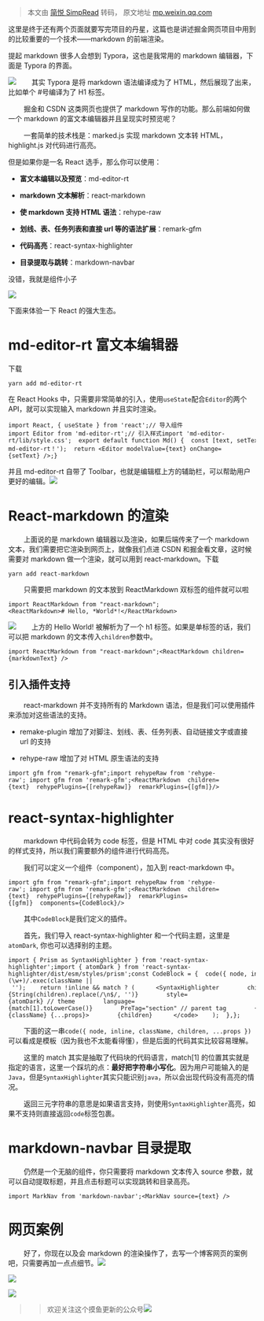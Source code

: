 > 本文由 [简悦 SimpRead](http://ksria.com/simpread/) 转码， 原文地址 [mp.weixin.qq.com](https://mp.weixin.qq.com/s/UN34KwOziCKhapZkwqufDQ)

这里是终于还有两个页面就要写完项目的丹星，这篇也是讲述掘金网页项目中用到的比较重要的一个技术——markdown 的前端渲染。

提起 markdown 很多人会想到 Typora，这也是我常用的 markdown 编辑器，下面是 Typora 的界面。

![](https://mmbiz.qpic.cn/mmbiz_png/ttrqcK0cICPI7L8w9kOJkS9sjaEPXrR4ogMCSvVW0MdKrrOMKe4ib3tNOCibc8KaYaOULjDUcGnDGLINodCk9X9w/640?wx_fmt=png)        其实 Typora 是将 markdown 语法编译成为了 HTML，然后展现了出来，比如单个 #号编译为了 H1 标签。

        掘金和 CSDN 这类网页也提供了 markdown 写作的功能。那么前端如何做一个 markdown 的富文本编辑器并且呈现实时预览呢？

        一套简单的技术栈是：marked.js 实现 markdown 文本转 HTML，highlight.js 对代码进行高亮。

但是如果你是一名 React 选手，那么你可以使用：

*   **富文本编辑以及预览**：md-editor-rt
    
*   **markdown 文本解析**：react-markdown
    
*   **使 markdown 支持 HTML 语法**：rehype-raw
    
*   **划线、表、任务列表和直接 url 等的语法扩展**：remark-gfm
    
*   **代码高亮**：react-syntax-highlighter
    
*   **目录提取与跳转**：markdown-navbar
    

没错，我就是组件小子

![](https://mmbiz.qpic.cn/mmbiz_png/ttrqcK0cICPI7L8w9kOJkS9sjaEPXrR4A7pfqCiauEgU7QxsneNZOjIY575Qd0rWp5dGyCNAOWvnuVsACs2AulQ/640?wx_fmt=png)

下面来体验一下 React 的强大生态。

md-editor-rt 富文本编辑器
===================

下载

```
yarn add md-editor-rt
```

在 React Hooks 中，只需要非常简单的引入，使用`useState`配合`Editor`的两个 API，就可以实现输入 markdown 并且实时渲染。

```
import React, { useState } from 'react';// 导入组件import Editor from 'md-editor-rt';// 引入样式import 'md-editor-rt/lib/style.css';  export default function Md() {  const [text, setText] = useState('hello md-editor-rt！');  return <Editor modelValue={text} onChange={setText} />;}
```

并且 md-editor-rt 自带了 Toolbar，也就是编辑框上方的辅助栏，可以帮助用户更好的编辑。![](https://mmbiz.qpic.cn/mmbiz_png/ttrqcK0cICPI7L8w9kOJkS9sjaEPXrR4LEoyT5CYx22Gj46QQvq4SkIHyicAyVoaf8CsSWBYgylmP7NpkYMbI2A/640?wx_fmt=png)

React-markdown 的渲染
==================

        上面说的是 markdown 编辑器以及渲染，如果后端传来了一个 markdown 文本，我们需要把它渲染到网页上，就像我们点进 CSDN 和掘金看文章，这时候需要对 markdown 做一个渲染，就可以用到 react-markdown。下载

```
yarn add react-markdown
```

        只需要把 markdown 的文本放到 ReactMarkdown 双标签的组件就可以啦

```
import ReactMarkdown from "react-markdown";<ReactMarkdown># Hello, *World*!</ReactMarkdown>
```

![](https://mmbiz.qpic.cn/mmbiz_png/ttrqcK0cICPI7L8w9kOJkS9sjaEPXrR4UDt9oyZyjA20SY1o2gzMDJmvjo6nUCZb3WVz1slWpdvnXuR9YhvTyQ/640?wx_fmt=png)        上方的 Hello World! 被解析为了一个 h1 标签。如果是单标签的话，我们可以把 markdown 的文本传入`children`参数中。

```
import ReactMarkdown from "react-markdown";<ReactMarkdown children={markdownText} />
```

引入插件支持
------

        react-markdown 并不支持所有的 Markdown 语法，但是我们可以使用插件来添加对这些语法的支持。

*   remake-plugin 增加了对脚注、划线、表、任务列表、自动链接文字或直接 url 的支持
    
*   rehype-raw 增加了对 HTML 原生语法的支持
    

```
import gfm from "remark-gfm";import rehypeRaw from 'rehype-raw'; import gfm from 'remark-gfm';<ReactMarkdown  children={text}  rehypePlugins={[rehypeRaw]}  remarkPlugins={[gfm]}/>
```

react-syntax-highlighter
========================

        markdown 中代码会转为 code 标签，但是 HTML 中对 code 其实没有很好的样式支持，所以我们需要额外的组件进行代码高亮。

        我们可以定义一个组件（component），加入到 react-markdown 中。

```
import gfm from "remark-gfm";import rehypeRaw from 'rehype-raw'; import gfm from 'remark-gfm';<ReactMarkdown  children={text}  rehypePlugins={[rehypeRaw]}  remarkPlugins={[gfm]}  components={CodeBlock}/>
```

        其中`CodeBlock`是我们定义的插件。

        首先，我们导入 react-syntax-highlighter 和一个代码主题，这里是`atomDark`, 你也可以选择别的主题。

```
import { Prism as SyntaxHighlighter } from 'react-syntax-highlighter';import { atomDark } from 'react-syntax-highlighter/dist/esm/styles/prism';const CodeBlock = {  code({ node, inline, className, children, ...props }) {    const match = /language-(\w+)/.exec(className || '');    return !inline && match ? (      <SyntaxHighlighter        children={String(children).replace(/\n$/, '')}        style={atomDark} // theme        language={match[1].toLowerCase()}        PreTag="section" // parent tag        {...props}      />    ) : (      <code className={className} {...props}>        {children}      </code>    );  },};
```

        下面的这一串`code({ node, inline, className, children, ...props })` 可以看成是模板（因为我也不太能看得懂），但是后面的代码其实比较容易理解。

        这里的 match 其实是抽取了代码块的代码语言，match[1] 的位置其实就是指定的语言，这里一个踩坑的点：**最好把字符串小写化**。因为用户可能输入的是`Java`，但是`SyntaxHighlighter`其实只能识别`java`，所以会出现代码没有高亮的情况。

        返回三元字符串的意思是如果语言支持，则使用`SyntaxHighlighter`高亮，如果不支持则直接返回`code`标签包裹。

markdown-navbar 目录提取
====================

        仍然是一个无脑的组件，你只需要将 markdown 文本传入 source 参数，就可以自动提取标题，并且点击标题可以实现跳转和目录高亮。

```
import MarkNav from 'markdown-navbar';<MarkNav source={text} />
```

网页案例
====

        好了，你现在以及会 markdown 的渲染操作了，去写一个博客网页的案例吧，只需要再加一点点细节。![](https://mmbiz.qpic.cn/mmbiz_png/ttrqcK0cICPI7L8w9kOJkS9sjaEPXrR4pl8hVLI5p5UIcMIBWSfFvKb5lHGdgAJtjLF3vpgJOaWWaGSSxicHtpQ/640?wx_fmt=png)

  
  
![](https://mmbiz.qpic.cn/mmbiz_png/ttrqcK0cICPI7L8w9kOJkS9sjaEPXrR4nAA5IlFfyn6cMVF9YLdLBsugSiag1qlYDFvBgVcOwnELFknkUWZuQiag/640?wx_fmt=png)  

![](https://mmbiz.qpic.cn/mmbiz_png/ttrqcK0cICPI7L8w9kOJkS9sjaEPXrR4HEP7bMUhGJuNzh2T3uqaib5TnwkCNY4icoibtt059GUB6B0CVR03DFbdw/640?wx_fmt=png)

> > 欢迎关注这个摸鱼更新的公众号![](https://mmbiz.qpic.cn/mmbiz_jpg/ttrqcK0cICPI7L8w9kOJkS9sjaEPXrR460FWbJG9awyfTa1Me7qyuO5zbmK01X9HxQKc1qw8ENmryEULshsfiag/640?wx_fmt=jpeg)
